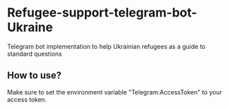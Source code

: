 # Refugee-support-telegram-bot-Ukraine

Telegram bot implementation to help Ukrainian refugees as a guide to standard questions

## How to use?

Make sure to set the environment variable "Telegram:AccessToken" to your access token.
